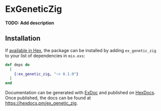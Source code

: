 # ExGeneticZig

**TODO: Add description**

## Installation

If [available in Hex](https://hex.pm/docs/publish), the package can be installed
by adding `ex_genetic_zig` to your list of dependencies in `mix.exs`:

```elixir
def deps do
  [
    {:ex_genetic_zig, "~> 0.1.0"}
  ]
end
```

Documentation can be generated with [ExDoc](https://github.com/elixir-lang/ex_doc)
and published on [HexDocs](https://hexdocs.pm). Once published, the docs can
be found at <https://hexdocs.pm/ex_genetic_zig>.

